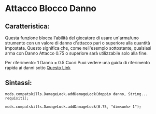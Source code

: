 # Attacco Blocco Danno

## Caratteristica:

Questa funzione blocca l'abilità del giocatore di usare un'arma/uno strumento con un valore di danno d'attacco pari o superiore alla quantità impostata. Questo significa che, come nell'esempio sottostante, qualsiasi arma con Danno Attacco 0.75 o superiore sarà utilizzabile solo alla fine.

Per riferimento: 1 Danno = 0.5 Cuori Puoi vedere una guida di riferimento rapida ai danni sotto [Questo Link](https://minecraft.gamepedia.com/Damage#Dealing_damage)

## Sintassi:

    mods.compatskills.DamageLock.addDamageLock(doppio danno, String... requisiti);
    
    mods.compatskills.DamageLock.addDamageLock(0.75, "dim<unk> 1");